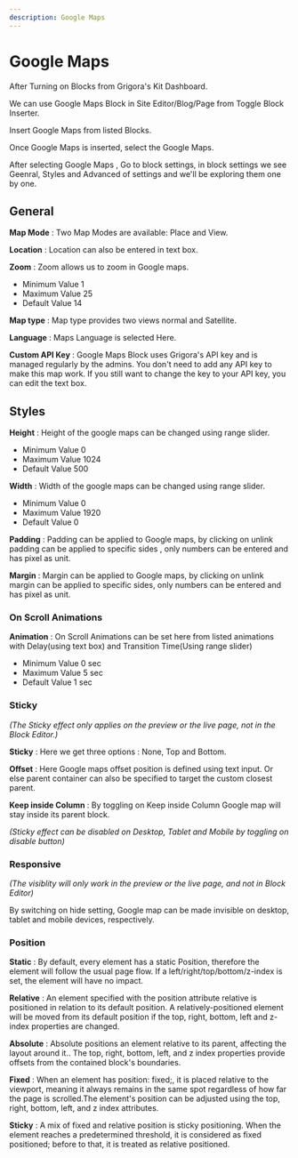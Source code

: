 ```yaml
---
description: Google Maps
---
```


# Google Maps

After Turning on Blocks from Grigora's Kit Dashboard.

We can use Google Maps Block in Site Editor/Blog/Page from Toggle Block Inserter.

Insert Google Maps from listed Blocks.

Once Google Maps is inserted, select the Google Maps.

After selecting Google Maps , Go to block settings, in block settings we see Geenral, Styles and Advanced of settings and we'll be exploring them one by one.

## General

**Map Mode** : Two Map Modes are available: Place and View.

**Location** : Location can also be entered in text box.

**Zoom** : Zoom allows us to zoom in Google maps.
- Minimum Value  1
- Maximum Value  25
- Default Value  14

**Map type** : Map type provides two views normal and Satellite.

**Language** : Maps Language is selected Here.

**Custom API Key** : Google Maps Block uses Grigora's API key and is managed regularly by the admins. You don't need to add any API key to make this map work. If you still want to change the key to your API key, you can edit the text box.

## Styles

**Height** : Height of the google maps can be changed using range slider.
- Minimum Value  0
- Maximum Value  1024
- Default Value  500

**Width** : Width of the google maps can be changed using range slider.
- Minimum Value  0
- Maximum Value  1920
- Default Value  0

**Padding** : Padding can be applied to Google maps, by clicking on unlink padding can be applied to specific sides , only numbers can be entered and has pixel as unit.

**Margin** : Margin can be applied to Google maps, by clicking on unlink margin can be applied to specific sides, only numbers can be entered and has pixel as unit. 

### On Scroll Animations

**Animation** : On Scroll Animations can be set here from listed animations with Delay(using text box) and Transition Time(Using range slider)
- Minimum Value 0 sec
- Maximum Value 5 sec
- Default Value 1 sec

<!-- ### Motion Animations

#### On Mouse Movement 

**2D Movement** : To apply 2D on mouse movement click on edit icon(Here Google map will move in X and Y axis).
- **Direction** : Here two directions can be selected Same or Opposite.
- **Displacement**: In displacement we can set Google maps movement using range slider.
    - Minimum value is 0. 
    - Maximum value is 100.
    - Default value is 35.

**3D Movement** : To apply 3D on mouse movement click on edit icon(Here Google map will move in X, Y and Z axis).
- **Direction** : Here two directions can be selected Same or Opposite.
- **Displacement**: In displacement we can set Google map movement using range slider.
    - Minimum value is 0. 
    - Maximum value is 100.
    - Default value is 20.

#### On Scroll Movement 

**Vertical Movement**  : To apply vertical on scroll movement click on edit icon.
- **From Viewport** :  -->

### Sticky 
*(The Sticky effect only applies on the preview or the live page, not in the Block Editor.)*

**Sticky** :  Here we get three options : None, Top and Bottom.

**Offset** : Here Google maps offset position is defined using text input. Or else parent container can also be specified to target the custom closest parent.

**Keep inside Column** : By toggling on Keep inside Column Google map will stay inside its parent block.

*(Sticky effect can be disabled on Desktop, Tablet and Mobile by toggling on disable button)*

### Responsive 
*(The visiblity will only work in the preview or the live page, and not in Block Editor)*

By switching on hide setting, Google map can be made invisible on desktop, tablet and mobile devices, respectively.

### Position

**Static** : By default, every element has a static Position, therefore the element will follow the usual page flow. If a left/right/top/bottom/z-index is set, the element will have no impact.

**Relative** : An element specified with the position attribute relative is positioned in relation to its default position. A relatively-positioned element will be moved from its default position if the top, right, bottom, left and z-index properties are changed.

**Absolute** : Absolute positions an element relative to its parent, affecting the layout around it.. The top, right, bottom, left, and z index properties provide offsets from the contained block's boundaries.

**Fixed** : When an element has position: fixed;, it is placed relative to the viewport, meaning it always remains in the same spot regardless of how far the page is scrolled.The element's position can be adjusted using the top, right, bottom, left, and z index attributes.

**Sticky** : A mix of fixed and relative position is sticky positioning. When the element reaches a predetermined threshold, it is considered as fixed positioned; before to that, it is treated as relative positioned. 